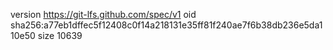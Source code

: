 version https://git-lfs.github.com/spec/v1
oid sha256:a77eb1dffec5f12408c0f14a218131e35ff81f240ae7f6b38db236e5da110e50
size 10639
